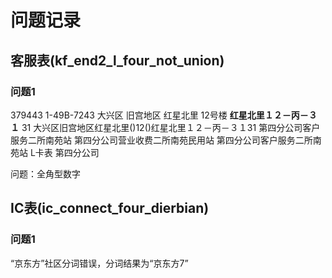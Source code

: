 # 问题记录

## 客服表(kf_end2_l_four_not_union)
### 问题1
379443
1-49B-7243
大兴区
旧宫地区
红星北里
12号楼
**红星北里１２－丙－３１**
31
大兴区旧宫地区红星北里()12()红星北里１２－丙－３１31
第四分公司客户服务二所南苑站
第四分公司营业收费二所南苑民用站
第四分公司客户服务二所南苑站
L卡表
第四分公司

问题：全角型数字

## IC表(ic_connect_four_dierbian)
### 问题1
“京东方”社区分词错误，分词结果为“京东方7”